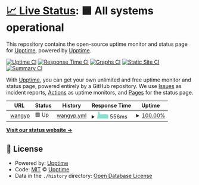 # [📈 Live Status](https://upptime.wangyp.cf): <!--live status--> **🟩 All systems operational**

This repository contains the open-source uptime monitor and status page for [Upptime](https://upptime.js.org), powered by [Upptime](https://github.com/upptime/upptime).

[![Uptime CI](https://github.com/wangyp0701/upptime/workflows/Uptime%20CI/badge.svg)](https://github.com/upptime/upptime/actions?query=workflow%3A%22Uptime+CI%22)
[![Response Time CI](https://github.com/wangyp0701/upptime/workflows/Response%20Time%20CI/badge.svg)](https://github.com/upptime/upptime/actions?query=workflow%3A%22Response+Time+CI%22)
[![Graphs CI](https://github.com/wangyp0701/upptime/workflows/Graphs%20CI/badge.svg)](https://github.com/upptime/upptime/actions?query=workflow%3A%22Graphs+CI%22)
[![Static Site CI](https://github.com/wangyp0701/upptime/workflows/Static%20Site%20CI/badge.svg)](https://github.com/upptime/upptime/actions?query=workflow%3A%22Static+Site+CI%22)
[![Summary CI](https://github.com/wangyp0701/upptime/workflows/Summary%20CI/badge.svg)](https://github.com/upptime/upptime/actions?query=workflow%3A%22Summary+CI%22)

With [Upptime](https://upptime.js.org), you can get your own unlimited and free uptime monitor and status page, powered entirely by a GitHub repository. We use [Issues](https://github.com/upptime/upptime/issues) as incident reports, [Actions](https://github.com/upptime/upptime/actions) as uptime monitors, and [Pages](https://upptime.wangyp.cf) for the status page.

<!--start: status pages-->
<!-- This summary is generated by Upptime (https://github.com/upptime/upptime) -->
<!-- Do not edit this manually, your changes will be overwritten -->
<!-- prettier-ignore -->
| URL | Status | History | Response Time | Uptime |
| --- | ------ | ------- | ------------- | ------ |
| <img alt="" src="https://favicons.githubusercontent.com/wangyp.cf" height="13"> [wangyp](https://wangyp.cf) | 🟩 Up | [wangyp.yml](https://github.com/wangyp0701/upptime/commits/HEAD/history/wangyp.yml) | <details><summary><img alt="Response time graph" src="./graphs/wangyp/response-time-week.png" height="20"> 556ms</summary><br><a href="https://upptime.wangyp.cf/history/wangyp"><img alt="Response time 674" src="https://img.shields.io/endpoint?url=https%3A%2F%2Fraw.githubusercontent.com%2Fwangyp0701%2Fupptime%2FHEAD%2Fapi%2Fwangyp%2Fresponse-time.json"></a><br><a href="https://upptime.wangyp.cf/history/wangyp"><img alt="24-hour response time 476" src="https://img.shields.io/endpoint?url=https%3A%2F%2Fraw.githubusercontent.com%2Fwangyp0701%2Fupptime%2FHEAD%2Fapi%2Fwangyp%2Fresponse-time-day.json"></a><br><a href="https://upptime.wangyp.cf/history/wangyp"><img alt="7-day response time 556" src="https://img.shields.io/endpoint?url=https%3A%2F%2Fraw.githubusercontent.com%2Fwangyp0701%2Fupptime%2FHEAD%2Fapi%2Fwangyp%2Fresponse-time-week.json"></a><br><a href="https://upptime.wangyp.cf/history/wangyp"><img alt="30-day response time 690" src="https://img.shields.io/endpoint?url=https%3A%2F%2Fraw.githubusercontent.com%2Fwangyp0701%2Fupptime%2FHEAD%2Fapi%2Fwangyp%2Fresponse-time-month.json"></a><br><a href="https://upptime.wangyp.cf/history/wangyp"><img alt="1-year response time 674" src="https://img.shields.io/endpoint?url=https%3A%2F%2Fraw.githubusercontent.com%2Fwangyp0701%2Fupptime%2FHEAD%2Fapi%2Fwangyp%2Fresponse-time-year.json"></a></details> | <details><summary><a href="https://upptime.wangyp.cf/history/wangyp">100.00%</a></summary><a href="https://upptime.wangyp.cf/history/wangyp"><img alt="All-time uptime 100.00%" src="https://img.shields.io/endpoint?url=https%3A%2F%2Fraw.githubusercontent.com%2Fwangyp0701%2Fupptime%2FHEAD%2Fapi%2Fwangyp%2Fuptime.json"></a><br><a href="https://upptime.wangyp.cf/history/wangyp"><img alt="24-hour uptime 100.00%" src="https://img.shields.io/endpoint?url=https%3A%2F%2Fraw.githubusercontent.com%2Fwangyp0701%2Fupptime%2FHEAD%2Fapi%2Fwangyp%2Fuptime-day.json"></a><br><a href="https://upptime.wangyp.cf/history/wangyp"><img alt="7-day uptime 100.00%" src="https://img.shields.io/endpoint?url=https%3A%2F%2Fraw.githubusercontent.com%2Fwangyp0701%2Fupptime%2FHEAD%2Fapi%2Fwangyp%2Fuptime-week.json"></a><br><a href="https://upptime.wangyp.cf/history/wangyp"><img alt="30-day uptime 100.00%" src="https://img.shields.io/endpoint?url=https%3A%2F%2Fraw.githubusercontent.com%2Fwangyp0701%2Fupptime%2FHEAD%2Fapi%2Fwangyp%2Fuptime-month.json"></a><br><a href="https://upptime.wangyp.cf/history/wangyp"><img alt="1-year uptime 100.00%" src="https://img.shields.io/endpoint?url=https%3A%2F%2Fraw.githubusercontent.com%2Fwangyp0701%2Fupptime%2FHEAD%2Fapi%2Fwangyp%2Fuptime-year.json"></a></details>

<!--end: status pages-->

[**Visit our status website →**](https://upptime.wangyp.cf)

## 📄 License

- Powered by: [Upptime](https://github.com/upptime/upptime)
- Code: [MIT](./LICENSE) © [Upptime](https://upptime.js.org)
- Data in the `./history` directory: [Open Database License](https://opendatacommons.org/licenses/odbl/1-0/)
